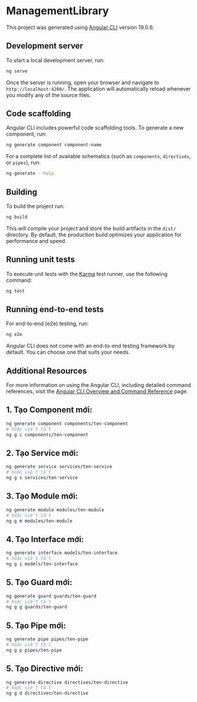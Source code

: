 # ManagementLibrary

This project was generated using [Angular CLI](https://github.com/angular/angular-cli) version 19.0.6.

## Development server

To start a local development server, run:

```bash
ng serve
```

Once the server is running, open your browser and navigate to `http://localhost:4200/`. The application will automatically reload whenever you modify any of the source files.

## Code scaffolding

Angular CLI includes powerful code scaffolding tools. To generate a new component, run:

```bash
ng generate component component-name
```

For a complete list of available schematics (such as `components`, `directives`, or `pipes`), run:

```bash
ng generate --help
```

## Building

To build the project run:

```bash
ng build
```

This will compile your project and store the build artifacts in the `dist/` directory. By default, the production build optimizes your application for performance and speed.

## Running unit tests

To execute unit tests with the [Karma](https://karma-runner.github.io) test runner, use the following command:

```bash
ng test
```

## Running end-to-end tests

For end-to-end (e2e) testing, run:

```bash
ng e2e
```

Angular CLI does not come with an end-to-end testing framework by default. You can choose one that suits your needs.

## Additional Resources

For more information on using the Angular CLI, including detailed command references, visit the [Angular CLI Overview and Command Reference](https://angular.dev/tools/cli) page.

## 1. Tạo Component mới:
```bash
ng generate component components/ten-component
# hoặc viết tắt
ng g c components/ten-component
```
## 2. Tạo Service mới:
```bash
ng generate service services/ten-service
# hoặc viết tắt
ng g s services/ten-service
```
## 3. Tạo Module mới:
```bash
ng generate module modules/ten-module
# hoặc viết tắt
ng g m modules/ten-module
```
## 4. Tạo Interface mới:
```bash
ng generate interface models/ten-interface
# hoặc viết tắt
ng g i models/ten-interface
```
## 5. Tạo Guard mới:
```bash
ng generate guard guards/ten-guard
# hoặc viết tắt
ng g g guards/ten-guard
```
## 5. Tạo Pipe mới:
```bash
ng generate pipe pipes/ten-pipe
# hoặc viết tắt
ng g p pipes/ten-pipe
```
## 5. Tạo Directive mới:
```bash
ng generate directive directives/ten-directive
# hoặc viết tắt
ng g d directives/ten-directive
```